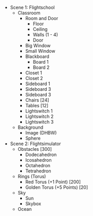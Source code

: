 - Scene 1: Flightschool
  - Classroom
    - Room and Door
      - Floor
      - Ceiling
      - Walls (1 - 4)
      - Door
    - Big Window
    - Small Window
    - Blackboard
      - Board 1
      - Board 2
    - Closet 1
    - Closet 2
    - Sideboard 1
    - Sideboard 3
    - Sideboard 3
    - Chairs [24]
    - Tables [12]
    - Lightswitch 1
    - Lightswitch 2
    - Lightswitch 3
  - Background
    - Image (DHBW)
    - Sphere
- Scene 2: Flightsimulator
  - Obstacles [300]
    - Dodecahedron 
    - Icosahedron
    - Octahedron
    - Tetrahedron
  - Rings (Torus)
    - Red Torus (+1 Point) [200]
    - Golden Torus (+5 Points) [20]
  - Sky
    - Sun
    - Skybox 
  - Ocean

